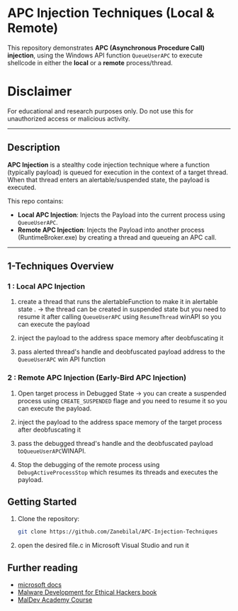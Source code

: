 # APC Injection Techniques (Local & Remote)

This repository demonstrates **APC (Asynchronous Procedure Call) injection**, using the Windows API function `QueueUserAPC` to execute shellcode in either the **local** or a **remote** process/thread.

# Disclaimer 
For educational and research purposes only. Do not use this for unauthorized access or malicious activity.

---

## Description

**APC Injection** is a stealthy code injection technique where a function (typically payload) is queued for execution in the context of a target thread. When that thread enters an alertable/suspended state, the payload is executed.

This repo contains:
-  **Local APC Injection**: Injects the Payload into the current process using `QueueUserAPC`.
-  **Remote APC Injection**: Injects the Payload into another process (RuntimeBroker.exe) by creating a thread and queueing an APC call.

---

## 1-Techniques Overview

### 1 : Local APC Injection
1. create a thread that runs the alertableFunction to make it in alertable state .
  -> the thread can be created in suspended state but you need to resume it after calling `QueueUserAPC` using `ResumeThread` winAPI so you can execute the payload

2. inject the payload to the address space memory after deobfuscating it
3. pass alerted thread's handle and deobfuscated payload address to the `QueueUserAPC` win API function 

### 2 : Remote APC Injection (Early-Bird APC Injection)
1. Open target process in Debugged State 
  -> you can create a suspended process using `CREATE_SUSPENDED` flage and you need to resume it so you can execute the payload.

2. inject the payload to the address space memory of the target process after deobfuscating it 
3. pass the debugged thread's handle and the deobfuscated payload to`QueueUserAPC`WINAPI.
4. Stop the debugging of the remote process using `DebugActiveProcessStop` which resumes its threads and executes the payload.

## Getting Started
1. Clone the repository:

    ```bash
    git clone https://github.com/Zanebilal/APC-Injection-Techniques 
    ```
 2. open the desired file.c in Microsoft Visual Studio and run it   

 ## Further reading
  - [microsoft docs](https://learn.microsoft.com/en-us/windows/win32/api/processthreadsapi/nf-processthreadsapi-getthreadcontext)
- [Malware Development for Ethical Hackers book](https://www.abebooks.co.uk/9781801810173/Malware-Development-Ethical-Hackers-Learn-1801810176/plp)
- [MalDev Academy Course](https://maldevacademy.com/)
